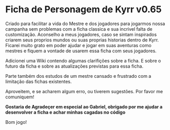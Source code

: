 # Ficha de Personagem de Kyrr **v0.65**

Criado para facilitar a vida do Mestre e dos jogadores para jogarmos nossa campanha sem problemas com a ficha classica e sua incrivel falta de customização.
Aconselho a meus jogadores, caso se sintam inspirados criarem seus proprios mundos ou suas proprias historias dentro de Kyrr. Ficarei muito grato em poder ajudar e jogar em suas aventuras como mestres e fiquem a vontade de usarem essa ficha com seus jogadores.

Adicionei uma Wiki contendo algumas clarifições sobre a ficha. E sobre o futuro da ficha e sobre as atualizações previstas para essa ficha.

Parte também dos estudos de um mestre cansado e frustrado com a limitação das fichas existentes.

Aproveitem, e se acharem algum erro, ou tiverem sugestões. Por favor me comuniquem!

**Gostaria de Agradeçer em especial ao Gabriel, obrigado por me ajudar a desenvolver a ficha e achar minhas cagadas no código**

Bom jogo!
